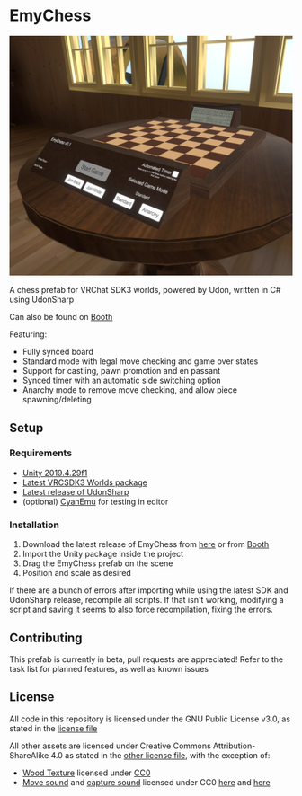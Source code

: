 # EmyChess

![Preview picture](Resources/preview.png?raw=true)

A chess prefab for VRChat SDK3 worlds, powered by Udon, written in C# using UdonSharp

Can also be found on [Booth](https://emymin.booth.pm/items/3126194)

Featuring:
- Fully synced board
- Standard mode with legal move checking and game over states
- Support for castling, pawn promotion and en passant
- Synced timer with an automatic side switching option
- Anarchy mode to remove move checking, and allow piece spawning/deleting

## Setup
### Requirements
- [Unity 2019.4.29f1](https://docs.vrchat.com/docs/current-unity-version)
- [Latest VRCSDK3 Worlds package](https://vrchat.com/home/download) 
- [Latest release of UdonSharp](https://github.com/Merlin-san/UdonSharp/releases/latest)
- (optional) [CyanEmu](https://github.com/CyanLaser/CyanEmu) for testing in editor
### Installation
1. Download the latest release of EmyChess from [here](https://github.com/emymin/EmyChess/releases/latest) or from [Booth](https://emymin.booth.pm/items/3126194)
2. Import the Unity package inside the project
3. Drag the EmyChess prefab on the scene
4. Position and scale as desired

If there are a bunch of errors after importing while using the latest SDK and UdonSharp release, recompile all scripts. If that isn't working, modifying a script and saving it seems to also force recompilation, fixing the errors.

## Contributing
This prefab is currently in beta, pull requests are appreciated! Refer to the task list for planned features, as well as known issues

## License
All code in this repository is licensed under the GNU Public License v3.0, as stated in the [license file](LICENSE)

All other assets are licensed under Creative Commons Attribution-ShareAlike 4.0 as stated in the [other license file](LICENSE-CC-BY-SA), with the exception of:
- [Wood Texture](Materials/wood.png) licensed under [CC0](https://opengameart.org/node/10010)
- [Move sound](Audio/move.ogg) and [capture sound](Audio/capture.ogg) licensed under CC0 [here](https://freesound.org/people/simone_ds/sounds/366065/) and [here](https://freesound.org/people/deleted_user_2104797/sounds/144947/)
